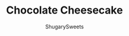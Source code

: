 ---
layout: ../../layouts/MarkdownPostLayout.astro
title: Chocolate Cheesecake
author: ShugarySweets
pubDate: 2020-01-20
description: "Rich, creamy, decadent Triple Dark Chocolate Cheesecake is the ultimate dessert. With my tips and tricks you can impress your friends and family with this chocolate cheesecake recipe!"
image_url: https://www.shugarysweets.com/wp-content/uploads/2020/01/chocolate-cheesecake-1.jpg
tags: ["Desserts","American"]
calories: 464
protein: 5
carbohydrates: 41
fats: 32
fiber: 3
ingredients: ["25 Oreo Cookies","5 Tablespoons unsalted butter, melted","1 1/2 cups heavy whipping cream","1 Tablespoon strong brewed coffee","12 ounce dark chocolate chips (or chopped)","2 packages (8 ounce each) cream cheese, room temperature","3/4 cup granulated sugar","1 Tablespoon cornstarch","1 cup sour cream, room temperature","2 teaspoons vanilla extract","3 large eggs, room temperature","1/2 cup heavy whipping cream","6 ounce dark chocolate chips (or chopped)","Dark Chocolate chips, Dove chocolate, etc for garnish, optional"]
serves: 16
time: "9 hours 30 minutes"
prepTime: "30 minutes"
instructions: ["Pulse cookies in a food processor until fine crumbs. Mix in melted butter.","Press crust into the bottom of a 9-inch springform pan. Freeze until filling is ready.","Preheat oven to 350 degrees F. Place a large broiler pan on the bottom shelf and fill with at least one inch of water.","In a double boiler, heat cream and coffee until hot (but not boiling). Add 12 oz dark chocolate chips or bits to the cream. Remove from heat and stir until smooth. Set aside to cool.","In a mixing bowl, combine cream cheese, sugar, cornstarch, sour cream, and vanilla extract.","Beat for 2 minutes, scraping down the sides of the bowl as needed. Slowly add the cooled chocolate mixture, and mix just until blended.","Add in eggs one at a time, beating just until a mousse-like texture.","Pour filling into prepared crust.","Place cheesecake on a baking sheet on the shelf JUST ABOVE the broiler pan (in the lower 1/3 of the oven). Do not put the pan directly into the water bath.","Bake for one hour (do NOT open the oven door. After one hour, turn off oven and do not disturb the cheesecake for 30 minutes.","After thirty minutes, remove cheesecake and allow to cool to room temperature.","Slide a knife around the edge of the cheesecake, cover with plastic wrap and refrigerate for 4 hours, or overnight is best.","To prepare the ganache, heat heavy cream in a double boiler until hot (but not boiling). Remove from heat and add 6 oz of dark chocolate chips (or bits). Stir until smooth and allow to cool to room temperature.","Pour thickened ganache over the top of the chilled cheesecake. Add extra chocolate candies if desired.","Slice and serve!"]
nutrition: ["464 calories","41 grams carbohydrates","91 milligrams cholesterol","32 grams fat","3 grams fiber","5 grams protein","18 grams saturated fat","100 milligrams sodium","32 grams sugar","1 grams trans fat","9 grams unsaturated fat"]
---